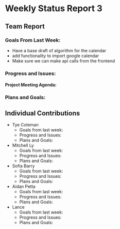 # Weekly Status Report 3

## Team Report

### Goals From Last Week:
* Have a base draft of algorithm for the calendar
* add functionality to import google calendar
* Make sure we can make api calls from the frontend

### Progress and Issues:

#### Project Meeting Agenda:



### Plans and Goals:



## Individual Contributions

* Tye Coleman
  * Goals from last week:
  * Progress and Issues:
  * Plans and Goals:
* Mitchell Ly
    * Goals from last week:
    * Progress and Issues: 
    * Plans and Goals: 
* Sofia Barry
    * Goals from last week:
    * Progress and Issues:
    * Plans and Goals:
* Aidan Petta
    * Goals from last week:
    * Progress and Issues: 
    * Plans and Goals: 
* Lance
    * Goals from last week:
    * Progress and Issues:
    * Plans and Goals:
